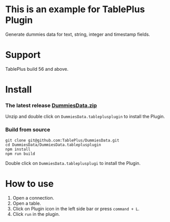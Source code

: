 # This is an example for TablePlus Plugin

Generate dummies data for text, string, integer and timestamp fields.

# Support

TablePlus build 56 and above.

# Install

### The latest release [DummiesData.zip](https://github.com/TablePlus/DummiesData/files/1185177/DummiesData.zip)

Unzip and double click on `DummiesData.tableplusplugin` to install the Plugin.

### Build from source

```
git clone git@github.com:TablePlus/DummiesData.git
cd DummiesData/DummiesData.tableplusplugin
npm install
npm run build
```

Double click on `DummiesData.tableplusplugi` to install the Plugin.

# How to use

1. Open a connection.
2. Open a table.
3. Click on Plugin icon in the left side bar or press `command + L`.
4. Click `run` in the plugin.
